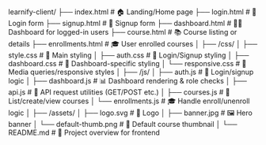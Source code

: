 learnify-client/
├── index.html              # 🏠 Landing/Home page
├── login.html              # 🔐 Login form
├── signup.html             # 📝 Signup form
├── dashboard.html          # 🧑‍💼 Dashboard for logged-in users
├── course.html             # 📚 Course listing or details
├── enrollments.html        # 🎓 User enrolled courses
│
├── /css/
│   ├── style.css           # 🎨 Main styling
│   ├── auth.css            # 🔐 Login/Signup styling
│   ├── dashboard.css       # 🧩 Dashboard-specific styling
│   └── responsive.css      # 📱 Media queries/responsive styles
│
├── /js/
│   ├── auth.js             # 🔐 Login/signup logic
│   ├── dashboard.js        # 📊 Dashboard rendering & role checks
│   ├── api.js              # 🔁 API request utilities (GET/POST etc.)
│   ├── courses.js          # 📘 List/create/view courses
│   └── enrollments.js      # 🎓 Handle enroll/unenroll logic
│
├── /assets/
│   ├── logo.svg            # 🔰 Logo
│   ├── banner.jpg          # 🖼️ Hero banner
│   └── default-thumb.png   # 📸 Default course thumbnail
│
└── README.md               # 📄 Project overview for frontend
